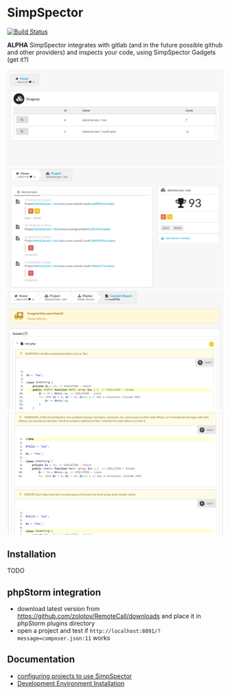 SimpSpector
===========

[![Build Status](https://travis-ci.org/simplethings/SimpSpector.svg)](https://travis-ci.org/simplethings/SimpSpector)

**ALPHA** SimpSpector integrates with gitlab (and in the future possible github and other providers) and inspects your code, using SimpSpector Gadgets (get it?)

![Image](docs/img/dashboard.png?raw=true)
![Image](docs/img/project.png?raw=true)
![Image](docs/img/commit.png?raw=true)
![Image](docs/img/commit2.png?raw=true)

Installation
------------

TODO

phpStorm integration
--------------------
* download latest version from https://github.com/zolotov/RemoteCall/downloads and place it in phpStorm plugins directory
* open a project and test if `http://localhost:8091/?message=composer.json:11` works


Documentation
-------------

* [configuring projects to use SimpSpector](docs/simpspector.yml.md)
* [Development Environment Installation](docs/development-environment.md)


